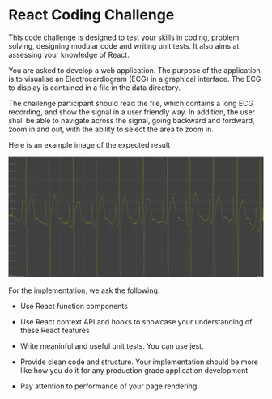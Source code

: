 # React Coding Challenge

This code challenge is designed to test your skills in coding, problem solving, designing modular code and writing unit tests. It also aims at assessing your knowledge of React.

You are asked to develop a web application. The purpose of the application is to visualise an Electrocardiogram (ECG) in a graphical interface. The ECG to display is contained in a file in the data directory.

The challenge participant should read the file, which contains a long ECG recording, and show the signal in a user friendly way. In addition, the user shall be able to navigate across the signal, going backward and fordward, zoom in and out, with the ability to select the area to zoom in. 

Here is an example image of the expected result


![ECG](images/Screenshot%20from%202022-06-21%2006-32-14.png)

For the implementation, we ask the following:

- Use React function components

- Use React context API and hooks to showcase your understanding of these React features

- Write meaninful and useful unit tests. You can use jest.

- Provide clean code and structure. Your implementation should be more like how you do it for any production grade application development

- Pay attention to performance of your page rendering

